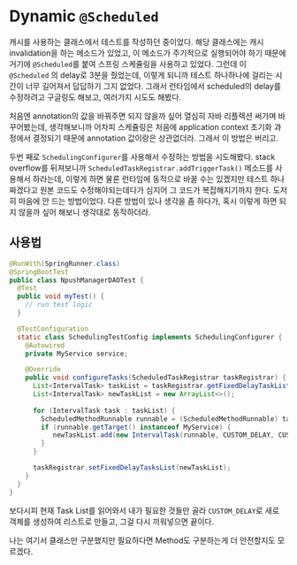 # Dynamic `@Scheduled`

캐시를 사용하는 클래스에서 테스트를 작성하던 중이었다. 해당 클래스에는 캐시 invalidation을 하는 메소드가 있었고, 이 메소드가 주기적으로 실행되어야 하기 때문에 거기에 `@Scheduled`를 붙여 스프링 스케쥴링을 사용하고 있었다. 그런데 이 `@Scheduled` 의 delay로 3분을 줬었는데, 이렇게 되니까 테스트 하나하나에 걸리는 시간이 너무 길어져서 답답하기 그지 없었다. 그래서 런타임에서 scheduled의 delay를 수정하려고 구글링도 해보고, 여러가지 시도도 해봤다. 



처음엔 annotation의 값을 바꿔주면 되지 않을까 싶어 열심히 자바 리플렉션 써가며 바꾸어봤는데, 생각해보니까 어차피 스케쥴링은 처음에 application context 초기화 과정에서 결정되기 때문에 annotation 값이랑은 상관없더라. 그래서 이 방법은 버리고. 



두번 째로 `SchedulingConfigurer`를 사용해서 수정하는 방법을 시도해봤다. stack overflow를 뒤져보니까 `ScheduledTaskRegistrar.addTriggerTask()` 메소드를 사용해서 하라는데, 이렇게 하면 물론 런타임에 동적으로 바꿀 수는 있겠지만 테스트 하나 짜겠다고 원본 코드도 수정해야되는데다가 심지어 그 코드가 복잡해지기까지 한다. 도저히 마음에 안 드는 방법이었다. 다른 방법이 있나 생각을 좀 하다가, 혹시 이렇게 하면 되지 않을까 싶어 해보니 생각대로 동작하더라.



## 사용법

```java
@RunWith(SpringRunner.class)
@SpringBootTest
public class NpushManagerDAOTest {
  @Test
  public void myTest() {
    // run test logic
  }

  @TestConfiguration
  static class SchedulingTestConfig implements SchedulingConfigurer {
    @Autowired
    private MyService service;

    @Override
    public void configureTasks(ScheduledTaskRegistrar taskRegistrar) {
      List<IntervalTask> taskList = taskRegistrar.getFixedDelayTaskList();
      List<IntervalTask> newTaskList = new ArrayList<>();
      
      for (IntervalTask task : taskList) {
        ScheduledMethodRunnable runnable = (ScheduledMethodRunnable) task.getRunnable();
        if (runnable.getTarget() instanceof MyService) {
           newTaskList.add(new IntervalTask(runnable, CUSTOM_DELAY, CUSTOM_DELAY));
        }
      }

      taskRegistrar.setFixedDelayTasksList(newTaskList);
    }
  }
}
```

보다시피 현재 Task List를 읽어와서 내가 필요한 것들만 골라 `CUSTOM_DELAY`로 새로 객체를 생성하여 리스트로 만들고, 그걸 다시 끼워넣으면 끝이다.



나는 여기서 클래스만 구분했지만 필요하다면 Method도 구분하는게 더 안전할지도 모르겠다.

